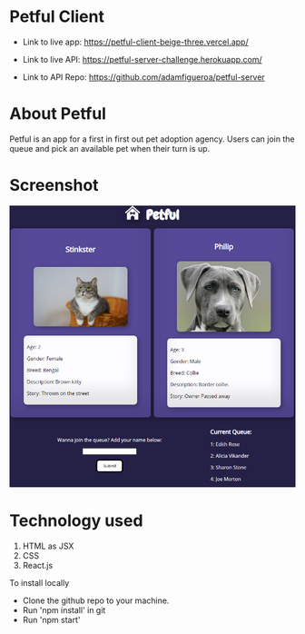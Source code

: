 # Petful Client

- Link to live app: https://petful-client-beige-three.vercel.app/

- Link to live API: https://petful-server-challenge.herokuapp.com/
- Link to API Repo: https://github.com/adamfigueroa/petful-server

# About Petful

Petful is an app for a first in first out pet adoption agency. Users can join the queue and pick an available pet when their turn is up.

# Screenshot

![alt text](https://github.com/adamfigueroa/petful-client/blob/main/src/Images/petful-screenshot.png)

# Technology used
1. HTML as JSX
2. CSS
3. React.js

To install locally
- Clone the github repo to your machine.
- Run 'npm install' in git
- Run 'npm start'
